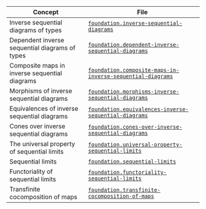 | Concept                                        | File                                                                                                                      |
| ---------------------------------------------- | ------------------------------------------------------------------------------------------------------------------------- |
| Inverse sequential diagrams of types           | [`foundation.inverse-sequential-diagrams`](foundation.inverse-sequential-diagrams.md)                                     |
| Dependent inverse sequential diagrams of types | [`foundation.dependent-inverse-sequential-diagrams`](foundation.dependent-inverse-sequential-diagrams.md)                 |
| Composite maps in inverse sequential diagrams  | [`foundation.composite-maps-in-inverse-sequential-diagrams`](foundation.composite-maps-in-inverse-sequential-diagrams.md) |
| Morphisms of inverse sequential diagrams       | [`foundation.morphisms-inverse-sequential-diagrams`](foundation.morphisms-inverse-sequential-diagrams.md)                 |
| Equivalences of inverse sequential diagrams    | [`foundation.equivalences-inverse-sequential-diagrams`](foundation.equivalences-inverse-sequential-diagrams.md)           |
| Cones over inverse sequential diagrams         | [`foundation.cones-over-inverse-sequential-diagrams`](foundation.cones-over-inverse-sequential-diagrams.md)               |
| The universal property of sequential limits    | [`foundation.universal-property-sequential-limits`](foundation.universal-property-sequential-limits.md)                   |
| Sequential limits                              | [`foundation.sequential-limits`](foundation.sequential-limits.md)                                                         |
| Functoriality of sequential limits             | [`foundation.functoriality-sequential-limits`](foundation.functoriality-sequential-limits.md)                             |
| Transfinite cocomposition of maps              | [`foundation.transfinite-cocomposition-of-maps`](foundation.transfinite-cocomposition-of-maps.md)                         |
